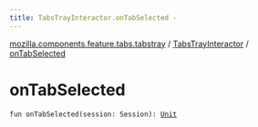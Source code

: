 ```yaml
---
title: TabsTrayInteractor.onTabSelected - 
---
```


[mozilla.components.feature.tabs.tabstray](../index.html) / [TabsTrayInteractor](index.html) / [onTabSelected](./on-tab-selected.html)

# onTabSelected

`fun onTabSelected(session: Session): `[`Unit`](https://kotlinlang.org/api/latest/jvm/stdlib/kotlin/-unit/index.html)